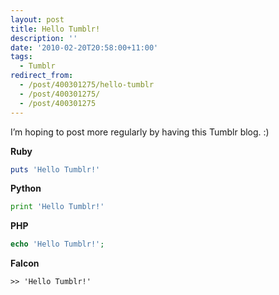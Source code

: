 ```yaml
---
layout: post
title: Hello Tumblr!
description: ''
date: '2010-02-20T20:58:00+11:00'
tags:
  - Tumblr
redirect_from:
  - /post/400301275/hello-tumblr
  - /post/400301275/
  - /post/400301275
---
```


I’m hoping to post more regularly by having this Tumblr blog. :)

**Ruby**

```ruby
puts 'Hello Tumblr!'
```

**Python**

```python
print 'Hello Tumblr!'
```

**PHP**

```php
echo 'Hello Tumblr!';
```

**Falcon**

```falcon
>> 'Hello Tumblr!'
```
